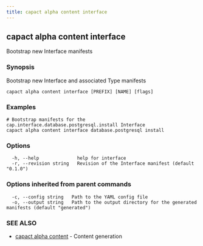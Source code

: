 ```yaml
---
title: capact alpha content interface
---
```


## capact alpha content interface

Bootstrap new Interface manifests

### Synopsis

Bootstrap new Interface and associated Type manifests

```
capact alpha content interface [PREFIX] [NAME] [flags]
```

### Examples

```
# Bootstrap manifests for the cap.interface.database.postgresql.install Interface
capact alpha content interface database.postgresql install
```

### Options

```
  -h, --help              help for interface
  -r, --revision string   Revision of the Interface manifest (default "0.1.0")
```

### Options inherited from parent commands

```
  -c, --config string   Path to the YAML config file
  -o, --output string   Path to the output directory for the generated manifests (default "generated")
```

### SEE ALSO

* [capact alpha content](capact_alpha_content.md)	 - Content generation

